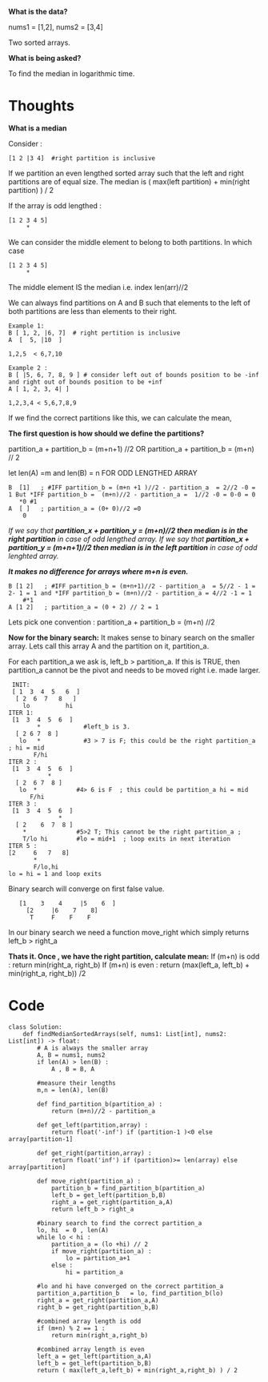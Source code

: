 **What is the data?** 

nums1 = [1,2], nums2 = [3,4]

Two sorted arrays.

**What is being asked?**

To find the median in logarithmic time.

# Thoughts

**What is a median**

Consider :
```
[1 2 |3 4]  #right partition is inclusive 
``` 
If we partition an even lengthed sorted array such that the left and right partitions are of equal size.
The median is ( max(left partition) + min(right partition)  ) / 2

If the array is odd lengthed :
```
[1 2 3 4 5]
     *
```
We can consider the middle element to belong to both partitions. In which case
```
[1 2 3 4 5]
     *
```  
The middle element IS the median i.e. index len(arr)//2


We can always find partitions on A and B such that elements to the left of both partitions are less than elements to their right.

```
Example 1: 
B [ 1, 2, |6, 7]  # right pertition is inclusive
A  [  5, |10  ]

1,2,5  < 6,7,10
```

```
Example 2 :
B [ |5, 6, 7, 8, 9 ] # consider left out of bounds position to be -inf and right out of bounds position to be +inf
A [ 1, 2, 3, 4| ]

1,2,3,4 < 5,6,7,8,9
```

If we find the correct partitions like this, we can calculate the mean,

**The first question is how should we define the partitions?**

partition_a + partition_b = (m+n+1) //2 OR partition_a + partition_b = (m+n) // 2 

let len(A) =m and len(B) = n 
FOR ODD LENGTHED ARRAY
```
B  [1]   ; #IFF partition_b = (m+n +1 )//2 - partition_a  = 2//2 -0 = 1 But *IFF partition_b =  (m+n)//2 - partition_a =  1//2 -0 = 0-0 = 0 
   *0 #1  
A  [ ]   ; partition_a = (0+ 0)//2 =0 
    0
```

*If we say that **partition_x + partition_y = (m+n)//2 then median is in the right partition** in case of odd lengthed array.*
*If we say that **partition_x + partition_y = (m+n+1)//2 then median is in the left partition** in case of odd lenghted array.*

***It makes no difference for arrays where m+n is even.***
```
B [1 2]   ; #IFF partition_b = (m+n+1)//2 - partition_a  = 5//2 - 1 = 2- 1 = 1 and *IFF partition_b = (m+n)//2 - partition_a = 4//2 -1 = 1
    #*1
A [1 2]   ; partition_a = (0 + 2) // 2 = 1
```
Lets pick one convention : 
partition_a + partition_b = (m+n) //2

**Now for the binary search:**
It makes sense to binary search on the smaller array. Lets call this array A and the partition on it,  partition_a.

For each partition_a we ask is,  left_b > partition_a. If this is TRUE, then partition_a cannot be the pivot and needs to be moved right i.e. made larger.

```
 INIT:         
 [ 1  3  4  5   6  ]
  [ 2  6  7   8   ] 
    lo          hi
ITER 1:
 [1  3  4  5  6  ]
        *            #left_b is 3.
  [ 2 6 7  8 ]  
   lo   *            #3 > 7 is F; this could be the right partition_a ; hi = mid
       F/hi
ITER 2 :
 [1  3  4  5  6  ]
           *
  [ 2  6 7  8 ]
   lo  *           #4> 6 is F  ; this could be partition_a hi = mid            
      F/hi
ITER 3 :
 [1  3  4  5  6  ]
              *
  [ 2    6  7  8 ]
    *              #5>2 T; This cannot be the right partition_a ;
    T/lo hi        #lo = mid+1  ; loop exits in next iteration
ITER 5 :
[2     6   7   8]
       *
       F/lo,hi
lo = hi = 1 and loop exits
```

Binary search will converge on first false value.
```
   [1    3    4     |5    6  ]
     [2     |6    7    8]
      T     F    F    F
```
In our binary search we need a function move_right which simply returns left_b > right_a

**Thats it. Once , we have the right partition, calculate mean:**
If (m+n) is odd : return min(right_a, right_b)
If (m+n) is even : return (max(left_a, left_b) + min(right_a, right_b)) /2 

# Code

```python3 []
class Solution:
    def findMedianSortedArrays(self, nums1: List[int], nums2: List[int]) -> float:
        # A is always the smaller array
        A, B = nums1, nums2 
        if len(A) > len(B) :
            A , B = B, A

        #measure their lengths    
        m,n = len(A), len(B)

        def find_partition_b(partition_a) : 
            return (m+n)//2 - partition_a

        def get_left(partition,array) :
            return float('-inf') if (partition-1 )<0 else array[partition-1]
        
        def get_right(partition,array) :
            return float('inf') if (partition)>= len(array) else array[partition]
        
        def move_right(partition_a) : 
            partition_b = find_partition_b(partition_a)
            left_b = get_left(partition_b,B)
            right_a = get_right(partition_a,A)
            return left_b > right_a
        
        #binary search to find the correct partition_a
        lo, hi  = 0 , len(A)
        while lo < hi :
            partition_a = (lo +hi) // 2
            if move_right(partition_a) :
                lo = partition_a+1
            else :
                hi = partition_a
        
        #lo and hi have converged on the correct partition_a 
        partition_a,partition_b   = lo, find_partition_b(lo)
        right_a = get_right(partition_a,A)
        right_b = get_right(partition_b,B)

        #combined array length is odd
        if (m+n) % 2 == 1 :
            return min(right_a,right_b)

        #combined array length is even    
        left_a = get_left(partition_a,A)
        left_b = get_left(partition_b,B)
        return ( max(left_a,left_b) + min(right_a,right_b) ) / 2


        
```